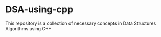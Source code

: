 # DSA-using-cpp

This repository is a collection of necessary concepts in Data Structures Algorithms using C++
